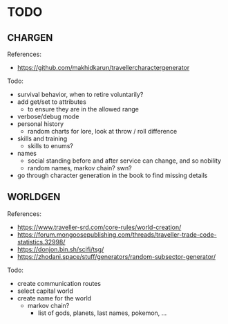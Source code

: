 # TODO

## CHARGEN

References:

- https://github.com/makhidkarun/travellercharactergenerator

Todo:

- survival behavior, when to retire voluntarily?
- add get/set to attributes
  - to ensure they are in the allowed range
- verbose/debug mode
- personal history
  - random charts for lore, look at throw / roll difference
- skills and training
  - skills to enums?
- names
  - social standing before and after service can change, and so nobility
  - random names, markov chain? swn?
- go through character generation in the book to find missing details

## WORLDGEN

References:

- https://www.traveller-srd.com/core-rules/world-creation/
- https://forum.mongoosepublishing.com/threads/traveller-trade-code-statistics.32998/
- https://donjon.bin.sh/scifi/tsg/
- https://zhodani.space/stuff/generators/random-subsector-generator/

Todo:

- create communication routes
- select capital world
- create name for the world
  - markov chain?
    - list of gods, planets, last names, pokemon, ...
